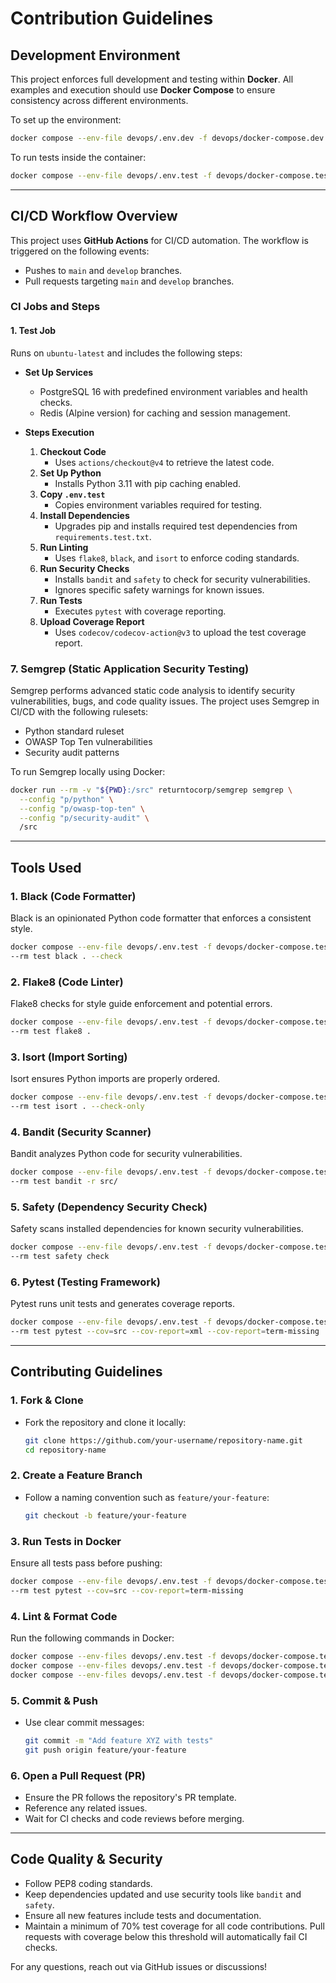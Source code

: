 # Contribution Guidelines

## Development Environment
This project enforces full development and testing within **Docker**. All examples 
and execution should use **Docker Compose** to ensure consistency across different 
environments.

To set up the environment:
```sh
docker compose --env-file devops/.env.dev -f devops/docker-compose.dev.yml up --build
```

To run tests inside the container:
```sh
docker compose --env-file devops/.env.test -f devops/docker-compose.test.yml run --rm test
```

---

## **CI/CD Workflow Overview**
This project uses **GitHub Actions** for CI/CD automation. The workflow is triggered 
on the following events:
- Pushes to `main` and `develop` branches.
- Pull requests targeting `main` and `develop` branches.

### **CI Jobs and Steps**
#### **1. Test Job**
Runs on `ubuntu-latest` and includes the following steps:

- **Set Up Services**
  - PostgreSQL 16 with predefined environment variables and health checks.
  - Redis (Alpine version) for caching and session management.

- **Steps Execution**
  1. **Checkout Code**
     - Uses `actions/checkout@v4` to retrieve the latest code.
  2. **Set Up Python**
     - Installs Python 3.11 with pip caching enabled.
  3. **Copy `.env.test`**
     - Copies environment variables required for testing.
  4. **Install Dependencies**
     - Upgrades pip and installs required test dependencies from `requirements.test.txt`.
  5. **Run Linting**
     - Uses `flake8`, `black`, and `isort` to enforce coding standards.
  6. **Run Security Checks**
     - Installs `bandit` and `safety` to check for security vulnerabilities.
     - Ignores specific safety warnings for known issues.
  7. **Run Tests**
     - Executes `pytest` with coverage reporting.
  8. **Upload Coverage Report**
     - Uses `codecov/codecov-action@v3` to upload the test coverage report.

### **7. Semgrep** (Static Application Security Testing)
Semgrep performs advanced static code analysis to identify security vulnerabilities, 
bugs, and code quality issues. The project uses Semgrep in CI/CD with the following 
rulesets:
- Python standard ruleset
- OWASP Top Ten vulnerabilities
- Security audit patterns

To run Semgrep locally using Docker:
```sh
docker run --rm -v "${PWD}:/src" returntocorp/semgrep semgrep \
  --config "p/python" \
  --config "p/owasp-top-ten" \
  --config "p/security-audit" \
  /src
```

---

## **Tools Used**

### **1. Black** (Code Formatter)
Black is an opinionated Python code formatter that enforces a consistent style.
```sh
docker compose --env-file devops/.env.test -f devops/docker-compose.test.yml run \
--rm test black . --check
```

### **2. Flake8** (Code Linter)
Flake8 checks for style guide enforcement and potential errors.
```sh
docker compose --env-file devops/.env.test -f devops/docker-compose.test.yml run \
--rm test flake8 .
```

### **3. Isort** (Import Sorting)
Isort ensures Python imports are properly ordered.
```sh
docker compose --env-file devops/.env.test -f devops/docker-compose.test.yml run \
--rm test isort . --check-only
```

### **4. Bandit** (Security Scanner)
Bandit analyzes Python code for security vulnerabilities.
```sh
docker compose --env-file devops/.env.test -f devops/docker-compose.test.yml run \
--rm test bandit -r src/
```

### **5. Safety** (Dependency Security Check)
Safety scans installed dependencies for known security vulnerabilities.
```sh
docker compose --env-file devops/.env.test -f devops/docker-compose.test.yml run \
--rm test safety check
```

### **6. Pytest** (Testing Framework)
Pytest runs unit tests and generates coverage reports.
```sh
docker compose --env-file devops/.env.test -f devops/docker-compose.test.yml run \
--rm test pytest --cov=src --cov-report=xml --cov-report=term-missing
```

---

## **Contributing Guidelines**
### **1. Fork & Clone**
- Fork the repository and clone it locally:
  ```sh
  git clone https://github.com/your-username/repository-name.git
  cd repository-name
  ```

### **2. Create a Feature Branch**
- Follow a naming convention such as `feature/your-feature`:
  ```sh
  git checkout -b feature/your-feature
  ```

### **3. Run Tests in Docker**
Ensure all tests pass before pushing:
```sh
docker compose --env-file devops/.env.test -f devops/docker-compose.test.yml run \
--rm test pytest --cov=src --cov-report=term-missing
```

### **4. Lint & Format Code**
Run the following commands in Docker:
```sh
docker compose --env-files devops/.env.test -f devops/docker-compose.test.yml run --rm test flake8 .
docker compose --env-files devops/.env.test -f devops/docker-compose.test.yml run --rm test black . --check
docker compose --env-files devops/.env.test -f devops/docker-compose.test.yml run --rm test isort . --check-only
```

### **5. Commit & Push**
- Use clear commit messages:
  ```sh
  git commit -m "Add feature XYZ with tests"
  git push origin feature/your-feature
  ```

### **6. Open a Pull Request (PR)**
- Ensure the PR follows the repository's PR template.
- Reference any related issues.
- Wait for CI checks and code reviews before merging.

---

## **Code Quality & Security**
- Follow PEP8 coding standards.
- Keep dependencies updated and use security tools like `bandit` and `safety`.
- Ensure all new features include tests and documentation.
- Maintain a minimum of 70% test coverage for all code contributions. Pull requests 
  with coverage below this threshold will automatically fail CI checks.

For any questions, reach out via GitHub issues or discussions!

